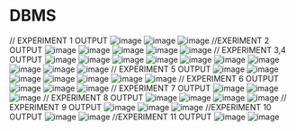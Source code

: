 # DBMS
// EXPERIMENT 1 OUTPUT
![image](https://user-images.githubusercontent.com/112066270/193840780-d663b4cc-5b0c-4295-93d0-d8c62b862d5a.png)
![image](https://user-images.githubusercontent.com/112066270/193840933-8524c2f7-34c7-478a-b4e0-f9e1b26446b8.png)
![image](https://user-images.githubusercontent.com/112066270/193841027-2529e00b-ec70-4244-958d-de9d3cc92668.png)
//EXERIMENT 2 OUTPUT
![image](https://user-images.githubusercontent.com/112066270/193849814-a29f8018-c684-43e0-8f8b-0d32cc5ee822.png)
![image](https://user-images.githubusercontent.com/112066270/193849898-54896184-e44e-4dc7-81de-c0cbe0458679.png)
![image](https://user-images.githubusercontent.com/112066270/193850017-70e5cba7-eab2-457e-9599-1aa36c7000c2.png)
![image](https://user-images.githubusercontent.com/112066270/193850148-ee34d8ca-470c-4467-badc-82d101246c26.png)
![image](https://user-images.githubusercontent.com/112066270/193850223-2a002f37-492e-4ead-a85a-37f62bf6377e.png)
// EXPERIMENT 3,4 OUTPUT
![image](https://user-images.githubusercontent.com/112066270/193853842-7b80f0cc-ac3d-49b3-8e26-b72a881cf940.png)
![image](https://user-images.githubusercontent.com/112066270/193853932-398c4355-39a1-4a7c-b48f-52be769f96f9.png)
![image](https://user-images.githubusercontent.com/112066270/193854200-f480ea68-b982-46e3-8938-e62a96dee74f.png)
![image](https://user-images.githubusercontent.com/112066270/193854425-8f69ca98-6e1b-472a-bfc0-d5091fb52461.png)
![image](https://user-images.githubusercontent.com/112066270/193854660-e16ba615-f1c8-4f8a-928e-4310c35b7966.png)
![image](https://user-images.githubusercontent.com/112066270/193855009-8c0a611e-edc2-44b4-bfb4-b08462dd6fc6.png)
![image](https://user-images.githubusercontent.com/112066270/193855141-59ee87eb-2cce-456d-b1d1-6a9674ad77c5.png)
![image](https://user-images.githubusercontent.com/112066270/193855237-a63012e5-7000-418e-8549-7d90c007b56c.png)
![image](https://user-images.githubusercontent.com/112066270/193855318-337b17b1-da29-4b18-a821-b489b6196855.png)
![image](https://user-images.githubusercontent.com/112066270/193855387-40bd5795-21d7-43fc-8fbb-21f7a6cae438.png)
// EXPERIMENT 5 OUTPUT
![image](https://user-images.githubusercontent.com/112066270/193856605-3add956e-8d16-44f4-833d-8ddbebb213f5.png)
![image](https://user-images.githubusercontent.com/112066270/193856703-e47b46a8-7c5a-4a8e-bab3-034715d3dcec.png)
![image](https://user-images.githubusercontent.com/112066270/193856767-23aef657-c1d6-4a5d-9023-7d2572baa5ad.png)
![image](https://user-images.githubusercontent.com/112066270/193856966-737795fa-4758-4174-9560-33a8d0016992.png)
![image](https://user-images.githubusercontent.com/112066270/193857029-d95da6e2-a6d1-4bab-94ad-41ba4f951f55.png)
![image](https://user-images.githubusercontent.com/112066270/193857091-a22571c4-86ed-48d4-9633-8285f2a029f4.png)
![image](https://user-images.githubusercontent.com/112066270/193857139-9edd7900-8fb3-406d-8ece-0402a52361bc.png)
// EXPERIMENT 6 OUTPUT
![image](https://user-images.githubusercontent.com/112066270/193858522-4a8a0a1a-098b-4e5b-a42e-8632e578122d.png)
![image](https://user-images.githubusercontent.com/112066270/193858637-091211e7-937f-4d39-ba7e-0ca4cc985a57.png)
![image](https://user-images.githubusercontent.com/112066270/193858718-649e68fe-5b24-4cb8-bb61-2bc174965c5c.png)
// EXPERIMENT 7 OUTPUT
![image](https://user-images.githubusercontent.com/112066270/193859316-f1ed74f4-7be6-4905-b052-34b461f78509.png)
![image](https://user-images.githubusercontent.com/112066270/193859414-25e51bd9-c661-4a73-9b69-89c9d04bd507.png)
![image](https://user-images.githubusercontent.com/112066270/193859503-b99438fc-3616-4e8e-b2a5-dd759391484b.png)
// EXPERIMENT 8 OUTPUT
![image](https://user-images.githubusercontent.com/112066270/193859930-0f20164a-7799-4204-9fdd-afbf4278c8a3.png)
![image](https://user-images.githubusercontent.com/112066270/193859988-94b961e8-8502-4ce5-adc1-70d2905f3852.png)
![image](https://user-images.githubusercontent.com/112066270/193860056-8ae4883f-9ced-4f7b-a678-063f45b116e4.png)
![image](https://user-images.githubusercontent.com/112066270/193860160-b798dc08-945a-4792-a6bb-1ed3f6159bed.png)
// EXPERIMENT 9 OUTPUT
![image](https://user-images.githubusercontent.com/112066270/193860586-a15e7ea8-c44e-4f4d-bf77-ced686ae460c.png)
![image](https://user-images.githubusercontent.com/112066270/193860799-1b5edc25-2171-45c2-968e-dfa7bb459e29.png)
![image](https://user-images.githubusercontent.com/112066270/193860880-b02fd023-b246-4db0-87fa-5c13dc4f43c0.png)
//EXPERIMENT 10 OUTPUT
![image](https://user-images.githubusercontent.com/112066270/193861413-4ab74a69-0a7c-4d6b-afe8-9bbfc0d45cc5.png)
![image](https://user-images.githubusercontent.com/112066270/193861492-e2392441-69ba-48a5-95be-4464a33f4bfe.png)
//EXPERIMENT 11 OUTPUT
![image](https://user-images.githubusercontent.com/112066270/193862202-7d31d73f-f907-41a2-a809-c642b8e6c353.png)
![image](https://user-images.githubusercontent.com/112066270/193862278-aa8d759e-6a63-4786-877c-fbe22369a4f0.png)
